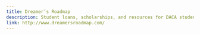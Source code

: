 ```yaml
---
title: Dreamer’s Roadmap
description: Student loans, scholarships, and resources for DACA students
link: http://www.dreamersroadmap.com/
---
```

